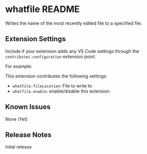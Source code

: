 # whatfile README

Writes the name of the most recently edited file to a specified file.

## Extension Settings

Include if your extension adds any VS Code settings through the `contributes.configuration` extension point.

For example:

This extension contributes the following settings:

* `whatFile.fileLocation`: File to write to
* `whatfile.enable`: enable/disable this extension

## Known Issues

None (Yet)

## Release Notes

Inital release
